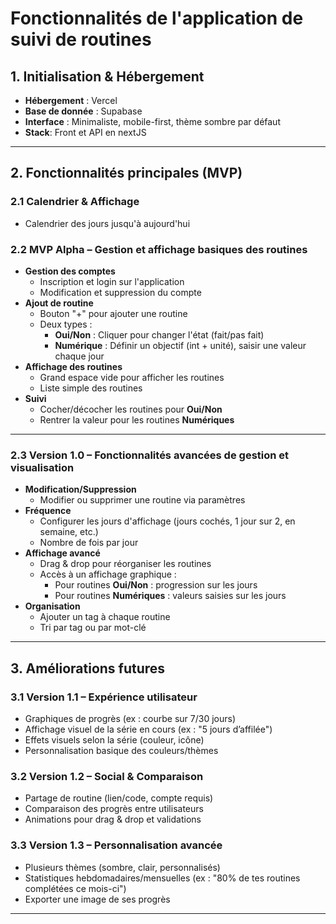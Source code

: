 # Fonctionnalités de l'application de suivi de routines

## 1. Initialisation & Hébergement

- **Hébergement** : Vercel
- **Base de donnée** : Supabase
- **Interface** : Minimaliste, mobile-first, thème sombre par défaut
- **Stack**: Front et API en nextJS

---

## 2. Fonctionnalités principales (MVP)

### 2.1 Calendrier & Affichage

- Calendrier des jours jusqu'à aujourd'hui

### 2.2 MVP Alpha – Gestion et affichage basiques des routines

- **Gestion des comptes**
    - Inscription et login sur l'application
    - Modification et suppression du compte
- **Ajout de routine**
    - Bouton "+" pour ajouter une routine
    - Deux types :
        - **Oui/Non** : Cliquer pour changer l'état (fait/pas fait)
        - **Numérique** : Définir un objectif (int + unité), saisir une valeur chaque jour
- **Affichage des routines**
    - Grand espace vide pour afficher les routines
    - Liste simple des routines
- **Suivi**
    - Cocher/décocher les routines pour **Oui/Non**
    - Rentrer la valeur pour les routines **Numériques**

---

### 2.3 Version 1.0 – Fonctionnalités avancées de gestion et visualisation

- **Modification/Suppression**
    - Modifier ou supprimer une routine via paramètres
- **Fréquence**
    - Configurer les jours d'affichage (jours cochés, 1 jour sur 2, en semaine, etc.)
    - Nombre de fois par jour
- **Affichage avancé**
    - Drag & drop pour réorganiser les routines
    - Accès à un affichage graphique :
        - Pour routines **Oui/Non** : progression sur les jours
        - Pour routines **Numériques** : valeurs saisies sur les jours
- **Organisation**
    - Ajouter un tag à chaque routine
    - Tri par tag ou par mot-clé

---

## 3. Améliorations futures

### 3.1 Version 1.1 – Expérience utilisateur

- Graphiques de progrès (ex : courbe sur 7/30 jours)
- Affichage visuel de la série en cours (ex : "5 jours d’affilée")
- Effets visuels selon la série (couleur, icône)
- Personnalisation basique des couleurs/thèmes

### 3.2 Version 1.2 – Social & Comparaison

- Partage de routine (lien/code, compte requis)
- Comparaison des progrès entre utilisateurs
- Animations pour drag & drop et validations

### 3.3 Version 1.3 – Personnalisation avancée

- Plusieurs thèmes (sombre, clair, personnalisés)
- Statistiques hebdomadaires/mensuelles (ex : "80% de tes routines complétées ce mois-ci")
- Exporter une image de ses progrès

---